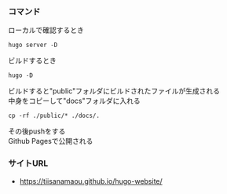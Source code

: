 ### コマンド
ローカルで確認するとき
```
hugo server -D
```

ビルドするとき
```
hugo -D
```

ビルドすると"public"フォルダにビルドされたファイルが生成される\
中身をコピーして"docs"フォルダに入れる
```
cp -rf ./public/* ./docs/.
```

その後pushをする\
Github Pagesで公開される

### サイトURL
- https://tiisanamaou.github.io/hugo-website/

